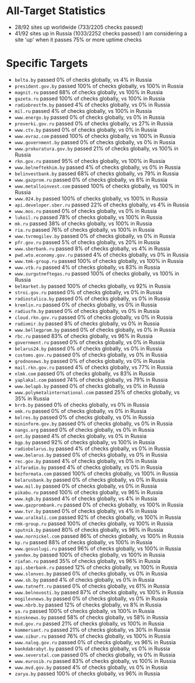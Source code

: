 # All-Target Statistics
* 28/92 sites up worldwide (733/2205 checks passed)
* 41/92 sites up in Russia (1033/2252 checks passed)
I am considering a site 'up' when it passes 75% or more uptime checks

# Specific Targets
* `belta.by` passed 0% of checks globally, vs 4% in Russia
* `president.gov.by` passed 100% of checks globally, vs 100% in Russia
* `magnit.ru` passed 88% of checks globally, vs 100% in Russia
* `gazeta.ru` passed 100% of checks globally, vs 100% in Russia
* `radiobrestfm.by` passed 4% of checks globally, vs 0% in Russia
* `mil.ru` passed 4% of checks globally, vs 100% in Russia
* `www.energo.by` passed 0% of checks globally, vs 0% in Russia
* `proverki.gov.ru` passed 0% of checks globally, vs 27% in Russia
* `www.ctv.by` passed 0% of checks globally, vs 0% in Russia
* `www.evraz.com` passed 100% of checks globally, vs 100% in Russia
* `www.government.by` passed 0% of checks globally, vs 0% in Russia
* `www.prokuratura.gov.by` passed 21% of checks globally, vs 100% in Russia
* `rkn.gov.ru` passed 95% of checks globally, vs 100% in Russia
* `www.belneftekhim.by` passed 4% of checks globally, vs 0% in Russia
* `belinvestbank.by` passed 68% of checks globally, vs 79% in Russia
* `www.gazprom.ru` passed 0% of checks globally, vs 8% in Russia
* `www.metalloinvest.com` passed 100% of checks globally, vs 100% in Russia
* `www.024.by` passed 100% of checks globally, vs 100% in Russia
* `api.developer.sber.ru` passed 22% of checks globally, vs 4% in Russia
* `www.mos.ru` passed 0% of checks globally, vs 0% in Russia
* `lukoil.ru` passed 78% of checks globally, vs 100% in Russia
* `mk.ru` passed 38% of checks globally, vs 100% in Russia
* `ria.ru` passed 76% of checks globally, vs 100% in Russia
* `www.tvrmogilev.by` passed 0% of checks globally, vs 0% in Russia
* `pfr.gov.ru` passed 5% of checks globally, vs 20% in Russia
* `www.sberbank.ru` passed 8% of checks globally, vs 4% in Russia
* `pwd.wto.economy.gov.ru` passed 4% of checks globally, vs 0% in Russia
* `www.tmk-group.ru` passed 100% of checks globally, vs 100% in Russia
* `www.vtb.ru` passed 4% of checks globally, vs 83% in Russia
* `www.surgutneftegas.ru` passed 100% of checks globally, vs 100% in Russia
* `belmarket.by` passed 100% of checks globally, vs 92% in Russia
* `stroi.gov.ru` passed 0% of checks globally, vs 0% in Russia
* `radiostalica.by` passed 0% of checks globally, vs 0% in Russia
* `kremlin.ru` passed 0% of checks globally, vs 0% in Russia
* `radiusfm.by` passed 0% of checks globally, vs 0% in Russia
* `cloud.rkn.gov.ru` passed 0% of checks globally, vs 0% in Russia
* `radiomir.by` passed 8% of checks globally, vs 0% in Russia
* `www.bellegprom.by` passed 0% of checks globally, vs 0% in Russia
* `rbc.ru` passed 83% of checks globally, vs 96% in Russia
* `government.ru` passed 0% of checks globally, vs 0% in Russia
* `belarus24.by` passed 0% of checks globally, vs 0% in Russia
* `customs.gov.ru` passed 0% of checks globally, vs 0% in Russia
* `grodnonews.by` passed 0% of checks globally, vs 0% in Russia
* `mail.rkn.gov.ru` passed 4% of checks globally, vs 77% in Russia
* `nlmk.com` passed 0% of checks globally, vs 83% in Russia
* `yaplakal.com` passed 74% of checks globally, vs 79% in Russia
* `www.belapb.by` passed 0% of checks globally, vs 0% in Russia
* `www.polymetalinternational.com` passed 25% of checks globally, vs 35% in Russia
* `brrb.by` passed 0% of checks globally, vs 0% in Russia
* `omk.ru` passed 0% of checks globally, vs 0% in Russia
* `belres.by` passed 0% of checks globally, vs 0% in Russia
* `mininform.gov.by` passed 0% of checks globally, vs 0% in Russia
* `nangs.org` passed 0% of checks globally, vs 0% in Russia
* `ont.by` passed 4% of checks globally, vs 0% in Russia
* `bgp.by` passed 92% of checks globally, vs 100% in Russia
* `radiobelarus.by` passed 4% of checks globally, vs 0% in Russia
* `www.belarus.by` passed 0% of checks globally, vs 0% in Russia
* `rec.gov.by` passed 4% of checks globally, vs 0% in Russia
* `alfaradio.by` passed 4% of checks globally, vs 0% in Russia
* `bezformata.com` passed 100% of checks globally, vs 100% in Russia
* `belarusbank.by` passed 0% of checks globally, vs 0% in Russia
* `www.mil.by` passed 0% of checks globally, vs 0% in Russia
* `pikabu.ru` passed 100% of checks globally, vs 96% in Russia
* `www.kgb.by` passed 4% of checks globally, vs 4% in Russia
* `www.gazprombank.ru` passed 0% of checks globally, vs 100% in Russia
* `www.tvr.by` passed 0% of checks globally, vs 4% in Russia
* `www.uralkali.com` passed 92% of checks globally, vs 100% in Russia
* `rmk-group.ru` passed 100% of checks globally, vs 100% in Russia
* `sputnik.by` passed 80% of checks globally, vs 96% in Russia
* `www.nornickel.com` passed 86% of checks globally, vs 100% in Russia
* `kp.ru` passed 88% of checks globally, vs 100% in Russia
* `www.gosuslugi.ru` passed 96% of checks globally, vs 100% in Russia
* `yandex.by` passed 100% of checks globally, vs 100% in Russia
* `riafan.ru` passed 35% of checks globally, vs 96% in Russia
* `api.sberbank.ru` passed 12% of checks globally, vs 100% in Russia
* `www.slonves.by` passed 0% of checks globally, vs 0% in Russia
* `www.sb.by` passed 4% of checks globally, vs 0% in Russia
* `www.tatneft.ru` passed 0% of checks globally, vs 61% in Russia
* `www.belnovosti.by` passed 87% of checks globally, vs 100% in Russia
* `mogilevnews.by` passed 0% of checks globally, vs 0% in Russia
* `www.nbrb.by` passed 12% of checks globally, vs 8% in Russia
* `ya.ru` passed 100% of checks globally, vs 100% in Russia
* `minsknews.by` passed 58% of checks globally, vs 58% in Russia
* `mvd.gov.ru` passed 21% of checks globally, vs 100% in Russia
* `kommersant.ru` passed 21% of checks globally, vs 30% in Russia
* `www.sibur.ru` passed 76% of checks globally, vs 100% in Russia
* `www.nalog.gov.ru` passed 0% of checks globally, vs 96% in Russia
* `bankdabrabyt.by` passed 0% of checks globally, vs 0% in Russia
* `www.severstal.com` passed 0% of checks globally, vs 0% in Russia
* `www.eurosib.ru` passed 83% of checks globally, vs 100% in Russia
* `www.mvd.gov.by` passed 4% of checks globally, vs 0% in Russia
* `zarya.by` passed 100% of checks globally, vs 96% in Russia
